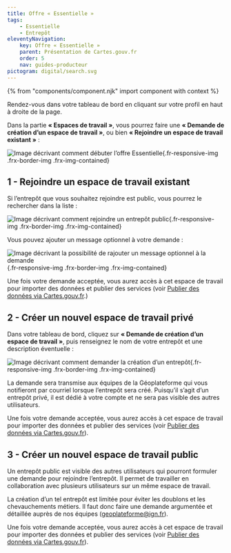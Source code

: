 ```yaml
---
title: Offre « Essentielle »
tags:
    - Essentielle
    - Entrepôt
eleventyNavigation:
    key: Offre « Essentielle »
    parent: Présentation de Cartes.gouv.fr
    order: 5
    nav: guides-producteur
pictogram: digital/search.svg
---
```


{% from "components/component.njk" import component with context %}

Rendez-vous dans votre tableau de bord en cliquant sur votre profil en haut à droite de la page.

Dans la partie **« Espaces de travail »**, vous pourrez faire une **« Demande de création d’un espace de travail »**, ou bien **« Rejoindre un espace de travail existant »** :

![Image décrivant comment débuter l’offre Essentielle](/img/guides-producteur/presentation/offre-essentielle/01_demander-ou-rejoindre.png){.fr-responsive-img .frx-border-img .frx-img-contained}

## 1 - Rejoindre un espace de travail existant

Si l’entrepôt que vous souhaitez rejoindre est public, vous pourrez le rechercher dans la liste :

![Image décrivant comment rejoindre un entrepôt public](/img/guides-producteur/presentation/offre-essentielle/02_rejoindre-entrepot-public.png){.fr-responsive-img .frx-border-img .frx-img-contained}

Vous pouvez ajouter un message optionnel à votre demande :

![Image décrivant la possibilité de rajouter un message optionnel à la demande](/img/guides-producteur/presentation/offre-essentielle/03_rejoindre-entrepot-public-message-optionnel.png){.fr-responsive-img .frx-border-img .frx-img-contained}

Une fois votre demande acceptée, vous aurez accès à cet espace de travail pour importer des données et publier des services (voir [Publier des données via Cartes.gouv.fr](../../publier-des-donnees-via-cartes-gouv/).)

## 2 - Créer un nouvel espace de travail privé

Dans votre tableau de bord, cliquez sur **« Demande de création d’un espace de travail »**, puis renseignez le nom de votre entrepôt et une description éventuelle :

![Image décrivant comment demander la création d’un entrepôt](/img/guides-producteur/presentation/offre-essentielle/04_demander-creation-entrepot.png){.fr-responsive-img .frx-border-img .frx-img-contained}

La demande sera transmise aux équipes de la Géoplateforme qui vous notifieront par courriel lorsque l’entrepôt sera créé. Puisqu’il s’agit d’un entrepôt privé, il est dédié à votre compte et ne sera pas visible des autres utilisateurs.

Une fois votre demande acceptée, vous aurez accès à cet espace de travail pour importer des données et publier des services (voir [Publier des données via Cartes.gouv.fr](../../publier-des-donnees-via-cartes-gouv/)).

## 3 - Créer un nouvel espace de travail public

Un entrepôt public est visible des autres utilisateurs qui pourront formuler une demande pour rejoindre l’entrepôt. Il permet de travailler en collaboration avec plusieurs utilisateurs sur un même espace de travail.

La création d’un tel entrepôt est limitée pour éviter les doublons et les chevauchements métiers. Il faut donc faire une demande argumentée et détaillée auprès de nos équipes ([geoplateforme@ign.fr](mailto:geoplateforme@ign.fr)).

Une fois votre demande acceptée, vous aurez accès à cet espace de travail pour importer des données et publier des services (voir [Publier des données via Cartes.gouv.fr](../../publier-des-donnees-via-cartes-gouv/)).
